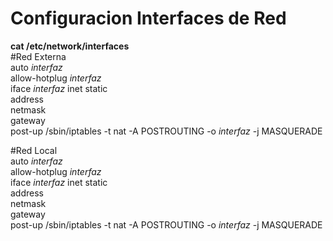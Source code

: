 # Configuracion Interfaces de Red
**cat /etc/network/interfaces**  
#Red Externa  
auto *interfaz*  
allow-hotplug *interfaz*  
iface *interfaz* inet static  
address  
netmask  
gateway  
post-up /sbin/iptables -t nat -A POSTROUTING -o *interfaz* -j MASQUERADE  

#Red Local  
auto *interfaz*  
allow-hotplug *interfaz*  
iface *interfaz* inet static  
address  
netmask  
gateway  
post-up /sbin/iptables -t nat -A POSTROUTING -o *interfaz* -j MASQUERADE  

